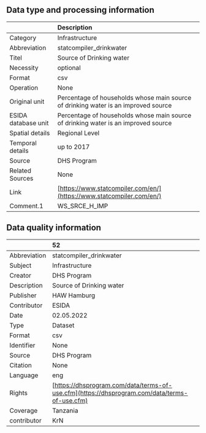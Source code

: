 ## Data type and processing information 

|                     | Description                                                                        |
|:--------------------|:-----------------------------------------------------------------------------------|
| Category            | Infrastructure                                                                     |
| Abbreviation        | statcompiler_drinkwater                                                            |
| Titel               | Source of Drinking water                                                           |
| Necessity           | optional                                                                           |
| Format              | csv                                                                                |
| Operation           | None                                                                               |
| Original unit       | Percentage of households whose main source of drinking water is an improved source |
| ESIDA database unit | Percentage of households whose main source of drinking water is an improved source |
| Spatial details     | Regional Level                                                                     |
| Temporal details    | up to 2017                                                                         |
| Source              | DHS Program                                                                        |
| Related Sources     | None                                                                               |
| Link                | [https://www.statcompiler.com/en/](https://www.statcompiler.com/en/)               |
| Comment.1           | WS_SRCE_H_IMP                                                                      |

## Data quality information 

|              | 52                                                                                           |
|:-------------|:---------------------------------------------------------------------------------------------|
| Abbreviation | statcompiler_drinkwater                                                                      |
| Subject      | Infrastructure                                                                               |
| Creator      | DHS Program                                                                                  |
| Description  | Source of Drinking water                                                                     |
| Publisher    | HAW Hamburg                                                                                  |
| Contributor  | ESIDA                                                                                        |
| Date         | 02.05.2022                                                                                   |
| Type         | Dataset                                                                                      |
| Format       | csv                                                                                          |
| Identifier   | None                                                                                         |
| Source       | DHS Program                                                                                  |
| Citation     | None                                                                                         |
| Language     | eng                                                                                          |
| Rights       | [https://dhsprogram.com/data/terms-of-use.cfm](https://dhsprogram.com/data/terms-of-use.cfm) |
| Coverage     | Tanzania                                                                                     |
| contributor  | KrN                                                                                          |